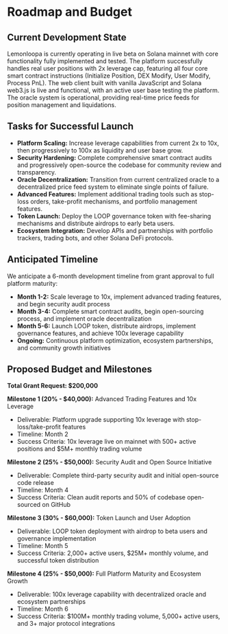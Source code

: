 # Roadmap and Budget

## Current Development State

Lemonloopa is currently operating in live beta on Solana mainnet with core functionality fully implemented and tested. The platform successfully handles real user positions with 2x leverage cap, featuring all four core smart contract instructions (Initialize Position, DEX Modify, User Modify, Process PnL). The web client built with vanilla JavaScript and Solana web3.js is live and functional, with an active user base testing the platform. The oracle system is operational, providing real-time price feeds for position management and liquidations.

## Tasks for Successful Launch

* **Platform Scaling:** Increase leverage capabilities from current 2x to 10x, then progressively to 100x as liquidity and user base grow.
* **Security Hardening:** Complete comprehensive smart contract audits and progressively open-source the codebase for community review and transparency.
* **Oracle Decentralization:** Transition from current centralized oracle to a decentralized price feed system to eliminate single points of failure.
* **Advanced Features:** Implement additional trading tools such as stop-loss orders, take-profit mechanisms, and portfolio management features.
* **Token Launch:** Deploy the LOOP governance token with fee-sharing mechanisms and distribute airdrops to early beta users.
* **Ecosystem Integration:** Develop APIs and partnerships with portfolio trackers, trading bots, and other Solana DeFi protocols.

## Anticipated Timeline

We anticipate a 6-month development timeline from grant approval to full platform maturity:

* **Month 1-2:** Scale leverage to 10x, implement advanced trading features, and begin security audit process
* **Month 3-4:** Complete smart contract audits, begin open-sourcing process, and implement oracle decentralization
* **Month 5-6:** Launch LOOP token, distribute airdrops, implement governance features, and achieve 100x leverage capability
* **Ongoing:** Continuous platform optimization, ecosystem partnerships, and community growth initiatives

## Proposed Budget and Milestones

**Total Grant Request: $200,000**

**Milestone 1 (20% - $40,000):** Advanced Trading Features and 10x Leverage
* Deliverable: Platform upgrade supporting 10x leverage with stop-loss/take-profit features
* Timeline: Month 2
* Success Criteria: 10x leverage live on mainnet with 500+ active positions and $5M+ monthly trading volume

**Milestone 2 (25% - $50,000):** Security Audit and Open Source Initiative
* Deliverable: Complete third-party security audit and initial open-source code release
* Timeline: Month 4
* Success Criteria: Clean audit reports and 50% of codebase open-sourced on GitHub

**Milestone 3 (30% - $60,000):** Token Launch and User Adoption
* Deliverable: LOOP token deployment with airdrop to beta users and governance implementation
* Timeline: Month 5
* Success Criteria: 2,000+ active users, $25M+ monthly volume, and successful token distribution

**Milestone 4 (25% - $50,000):** Full Platform Maturity and Ecosystem Growth
* Deliverable: 100x leverage capability with decentralized oracle and ecosystem partnerships
* Timeline: Month 6
* Success Criteria: $100M+ monthly trading volume, 5,000+ active users, and 3+ major protocol integrations

